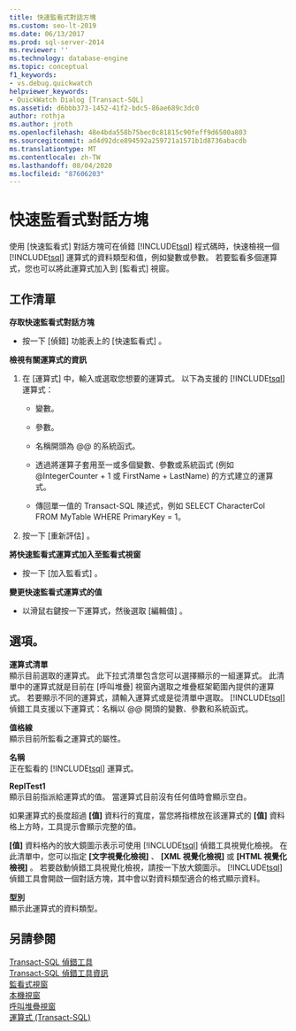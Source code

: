 ```yaml
---
title: 快速監看式對話方塊
ms.custom: seo-lt-2019
ms.date: 06/13/2017
ms.prod: sql-server-2014
ms.reviewer: ''
ms.technology: database-engine
ms.topic: conceptual
f1_keywords:
- vs.debug.quickwatch
helpviewer_keywords:
- QuickWatch Dialog [Transact-SQL]
ms.assetid: d6bbb373-1452-41f2-bdc5-86ae689c3dc0
author: rothja
ms.author: jroth
ms.openlocfilehash: 48e4bda558b75bec0c81815c90feff9d6500a803
ms.sourcegitcommit: ad4d92dce894592a259721a1571b1d8736abacdb
ms.translationtype: MT
ms.contentlocale: zh-TW
ms.lasthandoff: 08/04/2020
ms.locfileid: "87606203"
---
```

# <a name="quickwatch-dialog-box"></a>快速監看式對話方塊
  使用 [快速監看式] 對話方塊可在偵錯 [!INCLUDE[tsql](../../includes/tsql-md.md)] 程式碼時，快速檢視一個 [!INCLUDE[tsql](../../includes/tsql-md.md)] 運算式的資料類型和值，例如變數或參數。 若要監看多個運算式，您也可以將此運算式加入到 [監看式]  視窗。  
  
## <a name="task-list"></a>工作清單  
 **存取快速監看式對話方塊**  
  
-   按一下 [偵錯]  功能表上的 [快速監看式]  。  
  
 **檢視有關運算式的資訊**  
  
1.  在 [運算式]  中，輸入或選取您想要的運算式。 以下為支援的 [!INCLUDE[tsql](../../includes/tsql-md.md)] 運算式：  
  
    -   變數。  
  
    -   參數。  
  
    -   名稱開頭為 @@ 的系統函式。  
  
    -   透過將運算子套用至一或多個變數、參數或系統函式 (例如 @IntegerCounter + 1 或 FirstName + LastName) 的方式建立的運算式。  
  
    -   傳回單一值的 Transact-SQL 陳述式，例如 SELECT CharacterCol FROM MyTable WHERE PrimaryKey = 1。  
  
2.  按一下 [重新評估]  。  
  
 **將快速監看式運算式加入至監看式視窗**  
  
-   按一下 [加入監看式]  。  
  
 **變更快速監看式運算式的值**  
  
-   以滑鼠右鍵按一下運算式，然後選取 [編輯值]  。  
  
## <a name="options"></a>選項。  
 **運算式清單**  
 顯示目前選取的運算式。 此下拉式清單包含您可以選擇顯示的一組運算式。 此清單中的運算式就是目前在 [呼叫堆疊]  視窗內選取之堆疊框架範圍內提供的運算式。 若要顯示不同的運算式，請輸入運算式或是從清單中選取。 [!INCLUDE[tsql](../../includes/tsql-md.md)] 偵錯工具支援以下運算式：名稱以 @@ 開頭的變數、參數和系統函式。  
  
 **值格線**  
 顯示目前所監看之運算式的屬性。  
  
 **名稱**  
 正在監看的 [!INCLUDE[tsql](../../includes/tsql-md.md)] 運算式。  
  
 **ReplTest1**  
 顯示目前指派給運算式的值。 當運算式目前沒有任何值時會顯示空白。  
  
 如果運算式的長度超過 **[值]** 資料行的寬度，當您將指標放在該運算式的 **[值]** 資料格上方時，工具提示會顯示完整的值。  
  
 **[值]** 資料格內的放大鏡圖示表示可使用 [!INCLUDE[tsql](../../includes/tsql-md.md)] 偵錯工具視覺化檢視。 在此清單中，您可以指定 **[文字視覺化檢視]** 、 **[XML 視覺化檢視]** 或 **[HTML 視覺化檢視]** 。 若要啟動偵錯工具視覺化檢視，請按一下放大鏡圖示。 [!INCLUDE[tsql](../../includes/tsql-md.md)] 偵錯工具會開啟一個對話方塊，其中會以對資料類型適合的格式顯示資料。  
  
 **型別**  
 顯示此運算式的資料類型。  
  
## <a name="see-also"></a>另請參閱  
 [Transact-SQL 偵錯工具](transact-sql-debugger.md)   
 [Transact-SQL 偵錯工具資訊](transact-sql-debugger-information.md)   
 [監看式視窗](transact-sql-debugger-watch-window.md)   
 [本機視窗](transact-sql-debugger-locals-window.md)   
 [呼叫堆疊視窗](transact-sql-debugger-call-stack-window.md)   
 [運算式 &#40;Transact-SQL&#41;](/sql/t-sql/language-elements/expressions-transact-sql)  
  
  
